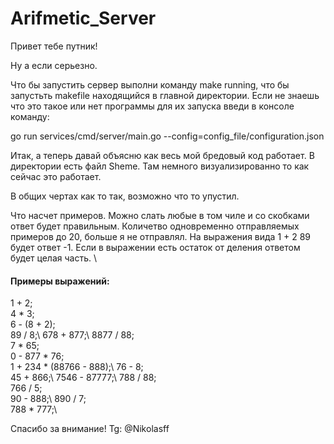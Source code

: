 # Arifmetic_Server

Привет тебе путник!

Ну а если серьезно.

Что бы запустить сервер выполни команду make running, что бы запустьть makefile находящийся в главной директории. Если не знаешь что это такое или нет программы для их запуска введи в консоле команду:

go run services/cmd/server/main.go --config=config_file/configuration.json 



Итак, а теперь давай объясню как весь мой бредовый код работает.
В директории есть файл Sheme. Там немного визуализированно то как сейчас это работает.

В общих чертах как то так, возможно что то упустил.

Что насчет примеров. Можно слать любые в том чиле и со скобками ответ будет правильным. Количетво одновременно отправляемых примеров до 20, больше я не отправлял. На выражения вида 1 + 2 89 будет ответ -1. Если в выражении есть остаток от деления ответом будет целая часть.
\
#### Примеры выражений:
1 + 2;\
4 * 3;\
6 - (8 + 2);\
89 / 8;\ 
678 + 877;\ 
8877 / 88;\
7 * 65;\
0 - 877 * 76;\
1 + 234 * (88766 - 888);\ 
76 - 8;\
45 + 866;\ 
7546 - 87777;\ 
788 / 88;\
766 / 5;\
90 - 888;\ 
890 / 7;\
788 * 777;\

Спасибо за внимание! 
Tg: @Nikolasff
